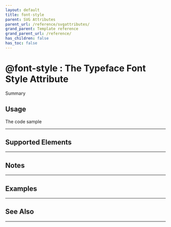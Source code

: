 ```yaml
---
layout: default
title: font-style
parent: SVG Attributes
parent_url: /reference/svgattributes/
grand_parent: Template reference
grand_parent_url: /reference/
has_children: false
has_toc: false
---
```


# @font-style : The Typeface Font Style Attribute

Summary

## Usage

 The code sample

---

## Supported Elements


---

## Notes


---

## Examples


---


## See Also


---

